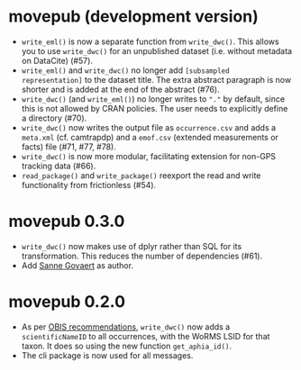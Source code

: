 # movepub (development version)

* `write_eml()` is now a separate function from `write_dwc()`. This allows you to use `write_dwc()` for an unpublished dataset (i.e. without metadata on DataCite) (#57).
* `write_eml()` and `write_dwc()` no longer  add `[subsampled representation]` to the dataset title. The extra abstract paragraph is now shorter and is added at the end of the abstract (#76).
* `write_dwc()` (and `write_eml()`) no longer writes to `"."` by default, since this is not allowed by CRAN policies. The user needs to explicitly define a directory (#70).
* `write_dwc()` now writes the output file as `occurrence.csv` and adds a `meta.xml` (cf. camtrapdp) and a `emof.csv` (extended measurements or facts) file (#71, #77, #78).
* `write_dwc()` is now more modular, facilitating extension for non-GPS tracking data (#66).
* `read_package()` and `write_package()` reexport the read and write functionality from frictionless (#54).

# movepub 0.3.0

* `write_dwc()` now makes use of dplyr rather than SQL for its transformation. This reduces the number of dependencies (#61).
* Add [Sanne Govaert](https://orcid.org/0000-0002-8939-1305) as author.

# movepub 0.2.0

* As per [OBIS recommendations](https://manual.obis.org/darwin_core.html#taxonomy-and-identification), `write_dwc()` now adds a `scientificNameID` to all occurrences, with the WoRMS LSID for that taxon. It does so using the new function `get_aphia_id()`.
* The cli package is now used for all messages.
